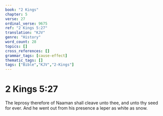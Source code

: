```yaml
---
book: "2 Kings"
chapter: 5
verse: 27
ordinal_verse: 9675
ref: "2 Kings 5:27"
translation: "KJV"
genre: "History"
word_count: 28
topics: []
cross_references: []
grammar_tags: [cause-effect]
thematic_tags: []
tags: ["Bible","KJV","2-Kings"]
---
```


# 2 Kings 5:27

The leprosy therefore of Naaman shall cleave unto thee, and unto thy seed for ever. And he went out from his presence a leper as white as snow.
